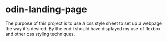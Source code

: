 # odin-landing-page
The purpose of this project is to use a css style sheet to set up a webpage the way it's desired. By the end I should have displayed my use of flexbox and other css styling techniques.